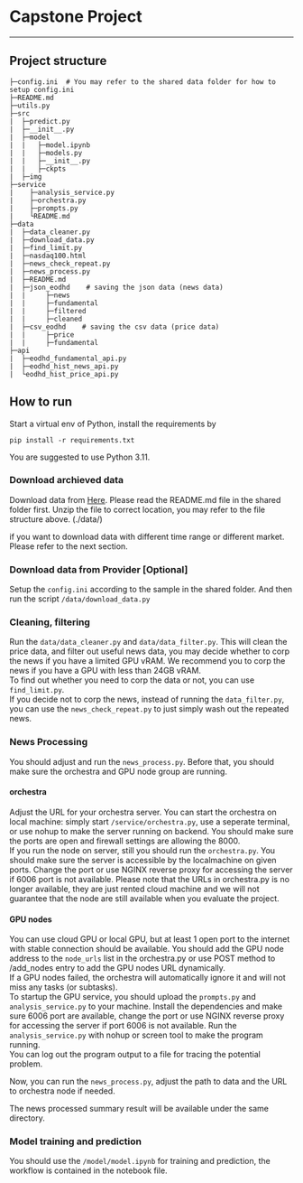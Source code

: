 # Capstone Project

---
## Project structure
```
├─config.ini  # You may refer to the shared data folder for how to setup config.ini
├─README.md
├─utils.py
├─src
|  ├─predict.py
|  ├─__init__.py
|  ├─model
|  |   ├─model.ipynb
|  |   ├─models.py
|  |   ├─__init__.py
|  |   ├─ckpts
|  ├─img
├─service
|    ├─analysis_service.py
|    ├─orchestra.py
|    ├─prompts.py
|    └README.md
├─data
|  ├─data_cleaner.py
|  ├─download_data.py
|  ├─find_limit.py
|  ├─nasdaq100.html
|  ├─news_check_repeat.py
|  ├─news_process.py
|  ├─README.md
|  ├─json_eodhd    # saving the json data (news data)
|  |     ├─news
|  |     ├─fundamental
|  |     ├─filtered
|  |     ├─cleaned
|  ├─csv_eodhd    # saving the csv data (price data)
|  |     ├─price
|  |     ├─fundamental
├─api
|  ├─eodhd_fundamental_api.py
|  ├─eodhd_hist_news_api.py
|  └eodhd_hist_price_api.py
``` 

## How to run
Start a virtual env of Python, install the requirements by 
```
pip install -r requirements.txt
```
You are suggested to use Python 3.11.

### Download archieved data
Download data from [Here](https://drive.google.com/drive/folders/1MiZQ7roZ90wdJhdWwmZN5nRb0b0BkWZE?usp=drive_link). Please read the README.md file in the shared folder first.
Unzip the file to correct location, you may refer to the file structure above. (./data/)

if you want to download data with different time range or different market. Please refer to the next section.

### Download data from Provider [Optional]
Setup the `config.ini` according to the sample in the shared folder. And then run the script `/data/download_data.py`  

### Cleaning, filtering
Run the `data/data_cleaner.py` and `data/data_filter.py`. This will clean the price data, and filter out useful news data, you may decide whether to corp the news if you have a limited GPU vRAM. We 
recommend you to corp the news if you have a GPU with less than 24GB vRAM.  
To find out whether you need to corp the data or not, you can use `find_limit.py`.  
If you decide not to corp the news, instead of running the `data_filter.py`, you can use the `news_check_repeat.py` to just simply wash out the repeated news.  

### News Processing
You should adjust and run the `news_process.py`. Before that, you should make sure the orchestra and GPU node group are running.  

#### orchestra
 Adjust the URL for your orchestra server. You can start the orchestra on local machine: simply start `/service/orchestra.py`, use a seperate terminal, or use nohup to make the server running on backend. You should make sure the ports are open and firewall settings are allowing the 8000.  
If you run the node on server, still you should run the `orchestra.py`. You should make sure the server is accessible by the localmachine on given ports. Change the port or use NGINX reverse proxy for accessing the server if 6006 port is not available.
Please note that the URLs in orchestra.py is no longer available, they are just rented cloud machine and we will not guarantee that the node are still available when you evaluate the project.  

#### GPU nodes
You can use cloud GPU or local GPU, but at least 1 open port to the internet with stable connection should be available. You should add the GPU node address to the `node_urls` list in the orchestra.py or use POST method to /add_nodes entry to add the GPU nodes URL dynamically.  
If a GPU nodes failed, the orchestra will automatically ignore it and will not miss any tasks (or subtasks).  
To startup the GPU service, you should upload the `prompts.py` and `analysis_service.py` to your machine. Install the dependencies and make sure 6006 port are available, change the port or use NGINX reverse proxy for accessing the server if port 6006 is not available. Run the `analysis_service.py` with nohup or screen tool to make the program running.  
You can log out the program output to a file for tracing the potential problem.  

Now, you can run the `news_process.py`, adjust the path to data and the URL to orchestra node if needed.


The news processed summary result will be available under the same directory.

### Model training and prediction
You should use the `/model/model.ipynb` for training and prediction, the workflow is contained in the notebook file.




